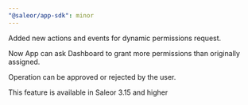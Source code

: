 ```yaml
---
"@saleor/app-sdk": minor
---
```


Added new actions and events for dynamic permissions request.

Now App can ask Dashboard to grant more permissions than originally assigned.

Operation can be approved or rejected by the user.

This feature is available in Saleor 3.15 and higher
